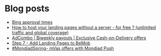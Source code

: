 # Blog posts
<!-- BLOG-POST-LIST:START -->
- [Bing approval times](https://afflift.com/f/threads/bing-approval-times.10521/)
- [How to host your landing pages without a server - for free ? &lpar;unlimited traffic and global coverage&rpar;](https://afflift.com/f/threads/how-to-host-your-landing-pages-without-a-server-for-free-unlimited-traffic-and-global-coverage.10527/)
- [AdCombo | Biweekly payouts | Exclusive Cash-on-Delivery offers](https://afflift.com/f/threads/adcombo-biweekly-payouts-exclusive-cash-on-delivery-offers.3509/)
- [Step 7 - Add Landing Pages to BeMob](https://afflift.com/f/threads/step-7-add-landing-pages-to-bemob.7478/)
- [#MondiadSpring- mVas offers with Mondiad Push](https://afflift.com/f/threads/mondiadspring-mvas-offers-with-mondiad-push.10480/)
<!-- BLOG-POST-LIST:END -->
